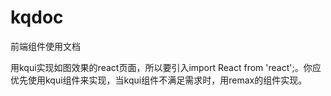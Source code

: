 # kqdoc
前端组件使用文档

用kqui实现如图效果的react页面，所以要引入import React from 'react';。你应优先使用kqui组件来实现，当kqui组件不满足需求时，用remax的组件实现。
